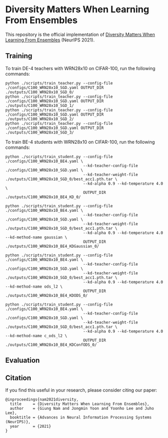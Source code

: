 # Diversity Matters When Learning From Ensembles

This repository is the official implementation of [Diversity Matters When Learning From Ensembles]() (NeurIPS 2021).

## Training

To train DE-4 teachers with WRN28x10 on CIFAR-100, run the following commands:
```
python ./scripts/train_teacher.py --config-file ./configs/C100_WRN28x10_SGD.yaml OUTPUT_DIR ./outputs/C100_WRN28x10_SGD_0/
python ./scripts/train_teacher.py --config-file ./configs/C100_WRN28x10_SGD.yaml OUTPUT_DIR ./outputs/C100_WRN28x10_SGD_1/
python ./scripts/train_teacher.py --config-file ./configs/C100_WRN28x10_SGD.yaml OUTPUT_DIR ./outputs/C100_WRN28x10_SGD_2/
python ./scripts/train_teacher.py --config-file ./configs/C100_WRN28x10_SGD.yaml OUTPUT_DIR ./outputs/C100_WRN28x10_SGD_3/
```

To train BE-4 students with WRN28x10 on CIFAR-100, run the following commands:
```
python ./scripts/train_student.py --config-file ./configs/C100_WRN28x10_BE4.yaml \
                                  --kd-teacher-config-file ./configs/C100_WRN28x10_SGD.yaml \
                                  --kd-teacher-weight-file ./outputs/C100_WRN28x10_SGD_0/best_acc1.pth.tar \
                                  --kd-alpha 0.9 --kd-temperature 4.0 \
                                  OUTPUT_DIR ./outputs/C100_WRN28x10_BE4_KD_0/

python ./scripts/train_student.py --config-file ./configs/C100_WRN28x10_BE4.yaml \
                                  --kd-teacher-config-file ./configs/C100_WRN28x10_SGD.yaml \
                                  --kd-teacher-weight-file ./outputs/C100_WRN28x10_SGD_0/best_acc1.pth.tar \
                                  --kd-alpha 0.9 --kd-temperature 4.0 --kd-method-name gaussian \
                                  OUTPUT_DIR ./outputs/C100_WRN28x10_BE4_KDGaussian_0/

python ./scripts/train_student.py --config-file ./configs/C100_WRN28x10_BE4.yaml \
                                  --kd-teacher-config-file ./configs/C100_WRN28x10_SGD.yaml \
                                  --kd-teacher-weight-file ./outputs/C100_WRN28x10_SGD_0/best_acc1.pth.tar \
                                  --kd-alpha 0.9 --kd-temperature 4.0 --kd-method-name ods_l2 \
                                  OUTPUT_DIR ./outputs/C100_WRN28x10_BE4_KDODS_0/

python ./scripts/train_student.py --config-file ./configs/C100_WRN28x10_BE4.yaml \
                                  --kd-teacher-config-file ./configs/C100_WRN28x10_SGD.yaml \
                                  --kd-teacher-weight-file ./outputs/C100_WRN28x10_SGD_0/best_acc1.pth.tar \
                                  --kd-alpha 0.9 --kd-temperature 4.0 --kd-method-name c_ods_l2 \
                                  OUTPUT_DIR ./outputs/C100_WRN28x10_BE4_KDConfODS_0/
```

## Evaluation

## Citation

If you find this useful in your research, please consider citing our paper:
```
@inproceedings{nam2021diversity,
  title     = {Diversity Matters When Learning From Ensembles},
  author    = {Giung Nam and Jongmin Yoon and Yoonho Lee and Juho Lee},
  booktitle = {Advances in Neural Information Processing Systems (NeurIPS)},
  year      = {2021}
}
```

